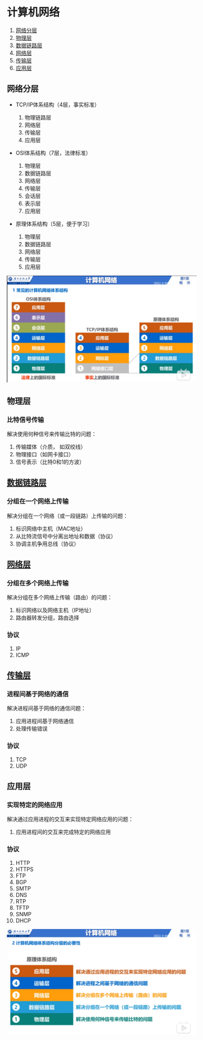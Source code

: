 # 计算机网络

1. [网络分层](#网络分层)
2. [物理层](#物理层)
3. [数据链路层](#数据链路层)
4. [网络层](#网络层)
5. [传输层](#传输层)
6. [应用层](#应用层)

## 网络分层

- TCP/IP体系结构（4层，事实标准）
  1. 物理链路层
  2. 网络层
  3. 传输层
  4. 应用层
  
- OSI体系结构（7层，法律标准）
  1. 物理层
  2. 数据链路层
  3. 网络层
  4. 传输层
  5. 会话层
  6. 表示层
  7. 应用层
  
- 原理体系结构（5层，便于学习）
  1. 物理层
  2. 数据链路层
  3. 网络层
  4. 传输层
  5. 应用层

  

![net-layer](./../../../../../resources/imgs/0001-net-layer.png)

## 物理层

### 比特信号传输

解决使用何种信号来传输比特的问题：

1. 传输媒体（介质， 如双绞线）
2. 物理接口（如网卡接口）
3. 信号表示（比特0和1的方波）

## [数据链路层](./n01link/README.md)

### 分组在一个网络上传输

解决分组在一个网络（或一段链路）上传输的问题：

1. 标识网络中主机（MAC地址）
2. 从比特流信号中分离出地址和数据（协议）
3. 协调主机争用总线（协议）

## [网络层](./n02ip/README.md)

### 分组在多个网络上传输

解决分组在多个网络上传输（路由）的问题：

1. 标识网络以及网络主机（IP地址）
2. 路由器转发分组，路由选择

### 协议

1. IP
2. ICMP

## [传输层](./n03transfer/README.md)

### 进程间基于网络的通信

解决进程间基于网络的通信问题：

1. 应用进程间基于网络通信
2. 处理传输错误

### 协议

1. TCP
2. UDP

## 应用层

### 实现特定的网络应用

解决通过应用进程的交互来实现特定网络应用的问题：

1. 应用进程间的交互来完成特定的网络应用

### 协议

1. HTTP
2. HTTPS
3. FTP
4. BGP
5. SMTP
6. DNS
7. RTP
8. TFTP
9. SNMP
10. DHCP

![net-layer](./../../../../../resources/imgs/0002-net-layer-func.png)